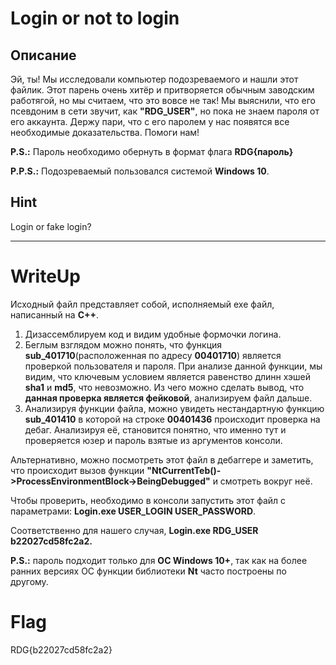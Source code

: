 # Login or not to login

## Описание
Эй, ты! Мы исследовали компьютер подозреваемого и нашли этот файлик. Этот парень очень хитёр и притворяется обычным заводским работягой, но мы считаем, что это вовсе не так! 
Мы выяснили, что его псевдоним в сети звучит, как **"RDG_USER"**, но пока не знаем пароля от его аккаунта. Держу пари, что с его паролем у нас появятся все необходимые доказательства. Помоги нам!

**P.S.:** Пароль необходимо обернуть в формат флага **RDG{пароль}**

**P.P.S.:** Подозреваемый пользовался системой **Windows 10**.

## Hint
Login or fake login?

---

# WriteUp
Исходный файл представляет собой, исполняемый exe файл, написанный на **С++**.

1) Дизассемблируем код и видим удобные формочки логина.
2) Беглым взглядом можно понять, что функция **sub_401710**(расположенная по адресу **00401710**) является проверкой пользователя и пароля. При анализе данной функции, мы видим, что ключевым условием является равенство длинн хэшей **sha1** и **md5**, что невозможно. Из чего можно сделать вывод, что **данная проверка является фейковой**, анализируем файл дальше.
3) Анализируя функции файла, можно увидеть нестандартную функцию **sub_401410** в которой на строке **00401436** происходит проверка на дебаг. Анализируя её, становится понятно, что именно тут и проверяется юзер и пароль взятые из аргументов консоли.

Альтернативно, можно посмотреть этот файл в дебаггере и заметить, что происходит вызов функции **"NtCurrentTeb()->ProcessEnvironmentBlock->BeingDebugged"** и смотреть вокруг неё.

Чтобы проверить, необходимо в консоли запустить этот файл с параметрами: **Login.exe USER_LOGIN USER_PASSWORD**.

Соответственно для нашего случая, **Login.exe RDG_USER b22027cd58fc2a2.**

**P.S.:** пароль подходит только для **ОС Windows 10+**, так как на более ранних версиях ОС функции библиотеки **Nt** часто построены по другому.

# Flag

RDG{b22027cd58fc2a2}